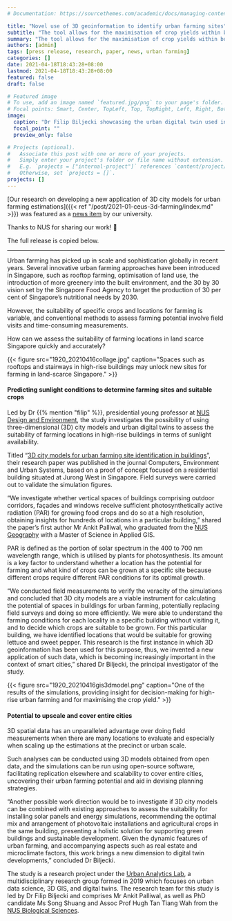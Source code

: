 ```yaml
---
# Documentation: https://sourcethemes.com/academic/docs/managing-content/

title: "Novel use of 3D geoinformation to identify urban farming sites"
subtitle: "The tool allows for the maximisation of crop yields within buildings"
summary: "The tool allows for the maximisation of crop yields within buildings"
authors: [admin]
tags: [press release, research, paper, news, urban farming]
categories: []
date: 2021-04-18T18:43:28+08:00
lastmod: 2021-04-18T18:43:28+08:00
featured: false
draft: false

# Featured image
# To use, add an image named `featured.jpg/png` to your page's folder.
# Focal points: Smart, Center, TopLeft, Top, TopRight, Left, Right, BottomLeft, Bottom, BottomRight.
image:
  caption: "Dr Filip Biljecki showcasing the urban digital twin used in the study."
  focal_point: ""
  preview_only: false

# Projects (optional).
#   Associate this post with one or more of your projects.
#   Simply enter your project's folder or file name without extension.
#   E.g. `projects = ["internal-project"]` references `content/project/deep-learning/index.md`.
#   Otherwise, set `projects = []`.
projects: []
---
```


[Our research on developing a new application of 3D city models for urban farming estimations]({{< ref "/post/2021-01-ceus-3d-farming/index.md" >}}) was featured as a [news item](https://news.nus.edu.sg/novel-use-of-3d-geoinformation-to-identify-urban-farming-sites/) by our university.

Thanks to NUS for sharing our work! :pray:

The full release is copied below.

***

Urban farming has picked up in scale and sophistication globally in recent years. Several innovative urban farming approaches have been introduced in Singapore, such as rooftop farming, optimisation of land use, the introduction of more greenery into the built environment, and the 30 by 30 vision set by the Singapore Food Agency to target the production of 30 per cent of Singapore’s nutritional needs by 2030.

However, the suitability of specific crops and locations for farming is variable, and conventional methods to assess farming potential involve field visits and time-consuming measurements.

How can we assess the suitability of farming locations in land scarce Singapore quickly and accurately?

{{< figure src="1920_20210416collage.jpg" caption="Spaces such as rooftops and stairways in high-rise buildings may unlock new sites for farming in land-scarce Singapore." >}}

#### Predicting sunlight conditions to determine farming sites and suitable crops

Led by Dr {{% mention "filip" %}}, presidential young professor at [NUS Design and Environment](https://www.sde.nus.edu.sg/), the study investigates the possibility of using three-dimensional (3D) city models and urban digital twins to assess the suitability of farming locations in high-rise buildings in terms of sunlight availability.

Titled “[3D city models for urban farming site identification in buildings](https://www.sciencedirect.com/science/article/pii/S0198971520303173)”, their research paper was published in the journal Computers, Environment and Urban Systems, based on a proof of concept focused on a residential building situated at Jurong West in Singapore. Field surveys were carried out to validate the simulation figures.

“We investigate whether vertical spaces of buildings comprising outdoor corridors, façades and windows receive sufficient photosynthetically active radiation (PAR) for growing food crops and do so at a high resolution, obtaining insights for hundreds of locations in a particular building,” shared the paper’s first author Mr Ankit Palliwal, who graduated from the [NUS Geography](https://fass.nus.edu.sg/geog/) with a Master of Science in Applied GIS.

PAR is defined as the portion of solar spectrum in the 400 to 700 nm wavelength range, which is utilised by plants for photosynthesis. Its amount is a key factor to understand whether a location has the potential for farming and what kind of crops can be grown at a specific site because different crops require different PAR conditions for its optimal growth.

“We conducted field measurements to verify the veracity of the simulations and concluded that 3D city models are a viable instrument for calculating the potential of spaces in buildings for urban farming, potentially replacing field surveys and doing so more efficiently. We were able to understand the farming conditions for each locality in a specific building without visiting it, and to decide which crops are suitable to be grown. For this particular building, we have identified locations that would be suitable for growing lettuce and sweet pepper. This research is the first instance in which 3D geoinformation has been used for this purpose, thus, we invented a new application of such data, which is becoming increasingly important in the context of smart cities,” shared Dr Biljecki, the principal investigator of the study.

{{< figure src="1920_20210416gis3dmodel.png" caption="One of the results of the simulations, providing insight for decision-making for high-rise urban farming and for maximising the crop yield." >}}

#### Potential to upscale and cover entire cities

3D spatial data has an unparalleled advantage over doing field measurements when there are many locations to evaluate and especially when scaling up the estimations at the precinct or urban scale.

Such analyses can be conducted using 3D models obtained from open data, and the simulations can be run using open-source software, facilitating replication elsewhere and scalability to cover entire cities, uncovering their urban farming potential and aid in devising planning strategies.

“Another possible work direction would be to investigate if 3D city models can be combined with existing approaches to assess the suitability for installing solar panels and energy simulations, recommending the optimal mix and arrangement of photovoltaic installations and agricultural crops in the same building, presenting a holistic solution for supporting green buildings and sustainable development. Given the dynamic features of urban farming, and accompanying aspects such as real estate and microclimate factors, this work brings a new dimension to digital twin developments,” concluded Dr Biljecki.

The study is a research project under the [Urban Analytics Lab](https://ual.sg/), a multidisciplinary research group formed in 2019 which focuses on urban data science, 3D GIS, and digital twins. The research team for this study is led by Dr Filip Biljecki and comprises Mr Ankit Palliwal, as well as PhD candidate Ms Song Shuang and Assoc Prof Hugh Tan Tiang Wah from the [NUS Biological Sciences](https://www.dbs.nus.edu.sg/).


